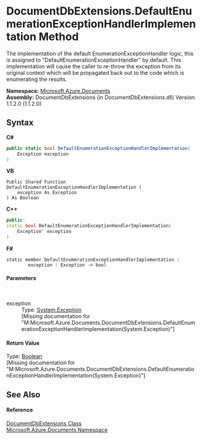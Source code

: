 # DocumentDbExtensions.DefaultEnumerationExceptionHandlerImplementation Method 
 

The implementation of the default EnumerationExceptionHandler logic, this is assigned to "DefaultEnumerationExceptionHandler" by default. This implementation will cause the caller to re-throw the exception from its original context which will be propagated back out to the code which is enumerating the results.

**Namespace:**&nbsp;<a href="856b2e23-9c8b-2618-f913-67d85d500616">Microsoft.Azure.Documents</a><br />**Assembly:**&nbsp;DocumentDbExtensions (in DocumentDbExtensions.dll) Version: 1.1.2.0 (1.1.2.0)

## Syntax

**C#**<br />
``` C#
public static bool DefaultEnumerationExceptionHandlerImplementation(
	Exception exception
)
```

**VB**<br />
``` VB
Public Shared Function DefaultEnumerationExceptionHandlerImplementation ( 
	exception As Exception
) As Boolean
```

**C++**<br />
``` C++
public:
static bool DefaultEnumerationExceptionHandlerImplementation(
	Exception^ exception
)
```

**F#**<br />
``` F#
static member DefaultEnumerationExceptionHandlerImplementation : 
        exception : Exception -> bool 

```


#### Parameters
&nbsp;<dl><dt>exception</dt><dd>Type: <a href="http://msdn2.microsoft.com/en-us/library/c18k6c59" target="_blank">System.Exception</a><br />\[Missing <param name="exception"/> documentation for "M:Microsoft.Azure.Documents.DocumentDbExtensions.DefaultEnumerationExceptionHandlerImplementation(System.Exception)"\]</dd></dl>

#### Return Value
Type: <a href="http://msdn2.microsoft.com/en-us/library/a28wyd50" target="_blank">Boolean</a><br />\[Missing <returns> documentation for "M:Microsoft.Azure.Documents.DocumentDbExtensions.DefaultEnumerationExceptionHandlerImplementation(System.Exception)"\]

## See Also


#### Reference
<a href="2e7c24fb-f7c9-2314-1ff8-386e1be4f471">DocumentDbExtensions Class</a><br /><a href="856b2e23-9c8b-2618-f913-67d85d500616">Microsoft.Azure.Documents Namespace</a><br />